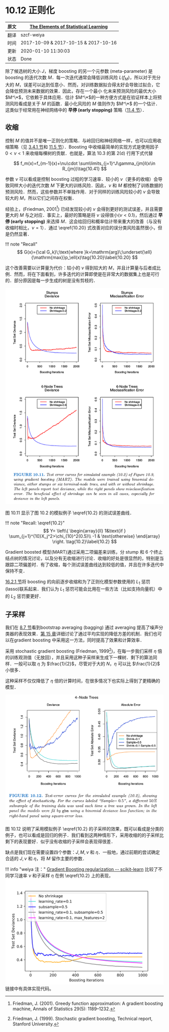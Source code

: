 # 10.12 正则化

| 原文   | [The Elements of Statistical Learning](https://web.stanford.edu/~hastie/ElemStatLearn/printings/ESLII_print12.pdf) |
| ---- | ---------------------------------------- |
| 翻译   | szcf-weiya                               |
| 时间   | 2017-10-09    &  2017-10-15 & 2017-10-16                      |
| 更新   | 2020-01-10 11:30:03                               |
| 状态 | Done|

除了候选树的大小 $J$，梯度 boosting 的另一个元参数 (meta-parameter) 是 boosting 的迭代次数 $M$．每一次迭代通常会降低训练风险 $L(f_M)$，所以对于充分大的 $M$，误差可以达到任意小．然而，对训练数据拟合得太好会导致过拟合，它会降低预测未来数据的效果．因此，存在一个最小
化未来预测风险的最优大小 $M^\*$，它依赖于具体应用．估计 $M^\*$的一种方便方式是在验证样本上将预测风险看成是关于 $M$ 的函数．最小化风险的 $M$ 值则作为 $M^\*$ 的一个估计．这类似于经常用在神经网络中的 **早停 (early stopping)** 策略（[11.4 节](/11-Neural-Networks/11.4-Fitting-Neural-Networks/index.html)）．

## 收缩

控制 $M$ 的值并不是唯一正则化的策略．与岭回归和神经网络一样，也可以应用收缩策略（见 [3.4.1 节](/03-Linear-Methods-for-Regression/3.4-Shrinkage-Methods/index.html)和 [11.5 节](/11-Neural-Networks/11.5-Some-Issues-in-Training-Neural-Networks/index.html)）．Boosting 中收缩最简单的实现方式是使用因子 $0 < \nu < 1$ 来收缩每棵树的贡献．也就是，算法 10.3 的第 2(d) 行用下式代替

$$
f_m(x)=f_{m-1}(x)+\nu\cdot \sum\limits_{j=1}^J\gamma_{jm}I(x\in R_{jm})\tag{10.41}
$$

参数 $\nu$ 可以看成是控制 boosting 过程的学习速率．较小的 $\nu$（更多的收缩）会导致同样大小的迭代次数 $M$ 下更大的训练风险．因此，$\nu$ 和 $M$ 都控制了训练数据的预测风险．然而，这些参数并不单独作用．对于同样的训练风险较小的 $\nu$ 会导致较大的 $M$，所以它们之间存在权衡．

经验上，(Friedman, 2001[^1]) 已经发现较小的 $\nu$ 会得到更好的测试误差，并且需要更大的 $M$ 与之对应．事实上，最好的策略是将 $\nu$ 设得很小($\nu < 0.1$)，然后通过 **早停 (early stopping)** 来选择 $M$．这会给回归和概率估计带来重大的改善（与没有收缩时相比，$\nu = 1$）．通过 \eqref{10.20} 式改善对应的误分类风险虽然很小，但是仍然显著．

!!! note "Recall"
    $$
    G(x)={\cal G_k}\;\text{where }k=\mathrm{arg}\;\underset{\ell}{\mathrm{max}}p_\ell(x)\tag{10.20}\label{10.20}
    $$

这个改善需要以计算量为代价：较小的 $\nu$ 得到较大的 $M$，并且计算量与后者成比例．然而，将在下面看到，许多迭代的计算即使是在非常大的数据集上也是可行的．部分原因是每一步生成的树是没有剪枝的．

![](../img/10/fig10.11.png)

图 10.11 显示了图 10.2 的模拟例子 \eqref{10.2} 的测试误差曲线．

!!! note "Recall: \eqref{10.2}"
    $$
    Y=
    \left\{
    \begin{array}{ll}
    1&\text{if } \sum_{j=1}^{10}X_j^2>\chi_{10}^2(0.5)\\
    -1 & \text{otherwise}
    \end{array}
    \right.
    \tag{10.2}\label{10.2}
    $$

Gradient boosted 模型(MART)通过采用二项偏差来训练，分 stump 和 6 个终止结点树的情况讨论，以及分有无收缩进行讨论．收缩的好处是很显然的，特别是当跟踪二项偏差时．有了收缩，每个测试误差曲线达到较低的值，并且在许多迭代中保持不变．

[16.2.1 节](/16-Ensemble-Learning/16.2-Boosting-and-Regularization-Paths/index.html)将 boosting 的向前逐步收缩和为了正则化模型参数使用的 $L_1$ 惩罚(lasso)联系起来．我们认为 $L_1$ 惩罚可能会比用在一些方法（比如支持向量机）中的 $L_2$ 惩罚要更好．


## 子采样

我们在 [8.7 节](/08-Model-Inference-and-Averaging/8.7-Bagging/index.html)看到bootstrap averaging (bagging) 通过 averaging 提高了噪声分类器的表现效果．[第 15 章](/15-Random-Forests/15.1-Introduction/index.html)详细讨论了通过平均实现的降低方差的机制．我们也可以在gradient boosting 中采用这一方法，同时提高了效果和计算效率．

采用 stochastic gradient boosting (Friedman, 1999[^2])，在每一步我们采样 $\eta$ 倍的训练观测值（无放回），并且采用这种子采样来生成下一棵树．剩下的算法同样．一般可以取 $\eta$ 为 $\frac{1}{2}$，尽管对于大的 $N$，$\eta$ 可以比 $\frac{1}{2}$ 小很多．

这种采样不仅仅降低了 $\eta$ 倍的计算时间，在很多情况下也实际上得到了更精确的模型．

![](../img/10/fig10.12.png)

图 10.12 说明了采用模拟例子 \eqref{10.2} 的子采样的效果，既可以看成是分类的例子，也可以看成是回归的例子．我们看到这两种情形下，采用收缩的的子采样比剩下的表现要好．似乎没有收缩的子采样会表现得很差．

缺点是我们现在需要设置四个参数：$J,M,\nu$ 和 $\eta$．一般地，通过前期的尝试确定合适的 $J,\nu$ 和 $\eta$，将 $M$ 留作主要的参数．

!!! info "weiya 注："
    [Gradient Boosting regularization -- scikit-learn](https://scikit-learn.org/stable/auto_examples/ensemble/plot_gradient_boosting_regularization.html) 比较了不同学习速率 $\nu$ 和子采样 $\eta$ 在例 \eqref{10.2} 上的表现，
    ![](../img/10/hastie-10-2.svg)
    链接中有具体实现代码。
    

[^1]: Friedman, J. (2001). Greedy function approximation: A gradient boosting machine, Annals of Statistics 29(5): 1189–1232.
[^2]: Friedman, J. (1999). Stochastic gradient boosting, Technical report, Stanford University.

